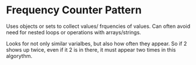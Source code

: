 # Frequency Counter Pattern

Uses objects or sets to collect values/ frquencies of values. Can often avoid need for nested loops or operations with arrays/strings.

Looks for not only similar varialbes, but also how often they appear. So if 2 shows up twice, even if it 2 is in there, it must appear two times in this algorythm.
